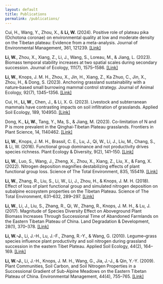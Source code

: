 ```yaml
---
layout: default
title: Publications
permalink: /publications/
---
```


Cui, H., Wang, Y., Zhou, X., & **Li, W.** (2024). Positive role of plateau pika (Ochotona coronae) on environmental quality at low and moderate density on the Tibetan plateau: Evidence from a meta-analysis. Journal of Environmental Management, 361, 121239. [[Link]](https://doi.org/10.1016/j.jenvman.2024.121239)

**Li, W.**, Zhou, X., Xiang, Z., Li, J., Wang, S., Loreau, M., & Jiang, L. (2023). Biomass temporal stability increases at two spatial scales during secondary succession. Journal of Ecology, 111(7), 1575–1586. [[Link]](https://doi.org/10.1111/1365-2745.14133)

**Li, W.**, Knops, J. M. H., Zhou, X., Jin, H., Xiang, Z., Ka Zhuo, C., Jin, X., Zhou, H., & Dong, S. (2023). Anchoring grassland sustainability with a nature‐based small burrowing mammal control strategy. Journal of Animal Ecology, 92(7), 1345–1356. [[Link]](https://doi.org/10.1111/1365-2656.13938)

Cui, H., **Li, W**., Chen, J., & Li, X. G. (2023). Livestock and subterranean mammals have contrasting impacts on soil infiltration of grasslands. Applied Soil Ecology, 189, 104950. [[Link]](https://doi.org/10.1016/j.apsoil.2023.104950)

Dong, K., **Li, W.**, Tang, Y., Ma, S., & Jiang, M. (2023). Co-limitation of N and P is more prevalent in the Qinghai-Tibetan Plateau grasslands. Frontiers in Plant Science, 14, 1140462. [[Link]](https://doi.org/10.3389/fpls.2023.1140462)

**Li, W.**, Knops, J. M. H., Brassil, C. E., Lu, J., Qi, W., Li, J., Liu, M., Chang, S., & Li, W. (2016). Functional group dominance and not productivity drives species richness. Plant Ecology & Diversity, 9(2), 141–150. [[Link]](https://doi.org/10.1080/17550874.2016.1180563)

**Li, W.**, Luo, S., Wang, J., Zheng, X., Zhou, X., Xiang, Z., Liu, X., & Fang, X. (2022). Nitrogen deposition magnifies destabilizing effects of plant functional group loss. Science of The Total Environment, 835, 155419. [[Link]](https://doi.org/10.1016/j.scitotenv.2022.155419)

**Li, W.**, Zhang, R., Liu, S., Li, W., Li, J., Zhou, H., & Knops, J. M. H. (2018). Effect of loss of plant functional group and simulated nitrogen deposition on subalpine ecosystem properties on the Tibetan Plateau. Science of The Total Environment, 631–632, 289–297. [[Link]](https://doi.org/10.1016/j.scitotenv.2018.02.287)

**Li, W.**, Li, J., Liu, S., Zhang, R., Qi, W., Zhang, R., Knops, J. M. H., & Lu, J. (2017). Magnitude of Species Diversity Effect on Aboveground Plant Biomass Increases Through Successional Time of Abandoned Farmlands on the Eastern Tibetan Plateau of China. Land Degradation & Development, 28(1), 370–378. [[Link]](https://doi.org/10.1002/ldr.2607)

**Li, W.-J.**, Li, J.-H., Lu, J.-F., Zhang, R.-Y., & Wang, G. (2010). Legume–grass species influence plant productivity and soil nitrogen during grassland succession in the eastern Tibet Plateau. Applied Soil Ecology, 44(2), 164–169. [[Link]](https://doi.org/10.1016/j.apsoil.2009.12.001)

**Li, W.-J.**, Li, J.-H., Knops, J. M. H., Wang, G., Jia, J.-J., & Qin, Y.-Y. (2009). Plant Communities, Soil Carbon, and Soil Nitrogen Properties in a Successional Gradient of Sub-Alpine Meadows on the Eastern Tibetan Plateau of China. Environmental Management, 44(4), 755–765. [[Link]](https://doi.org/10.1007/s00267-009-9361-1)
